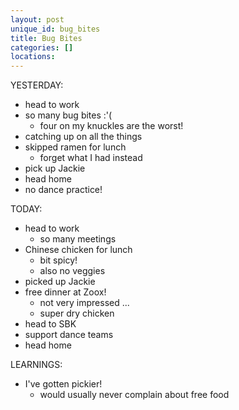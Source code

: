 ```yaml
---
layout: post
unique_id: bug_bites
title: Bug Bites
categories: []
locations: 
---
```


YESTERDAY:
* head to work
* so many bug bites :'(
  * four on my knuckles are the worst!
* catching up on all the things
* skipped ramen for lunch
  * forget what I had instead
* pick up Jackie
* head home
* no dance practice!

TODAY:
* head to work
  * so many meetings
* Chinese chicken for lunch
  * bit spicy!
  * also no veggies
* picked up Jackie
* free dinner at Zoox!
  * not very impressed ...
  * super dry chicken
* head to SBK
* support dance teams
* head home

LEARNINGS:
* I've gotten pickier!
  * would usually never complain about free food
